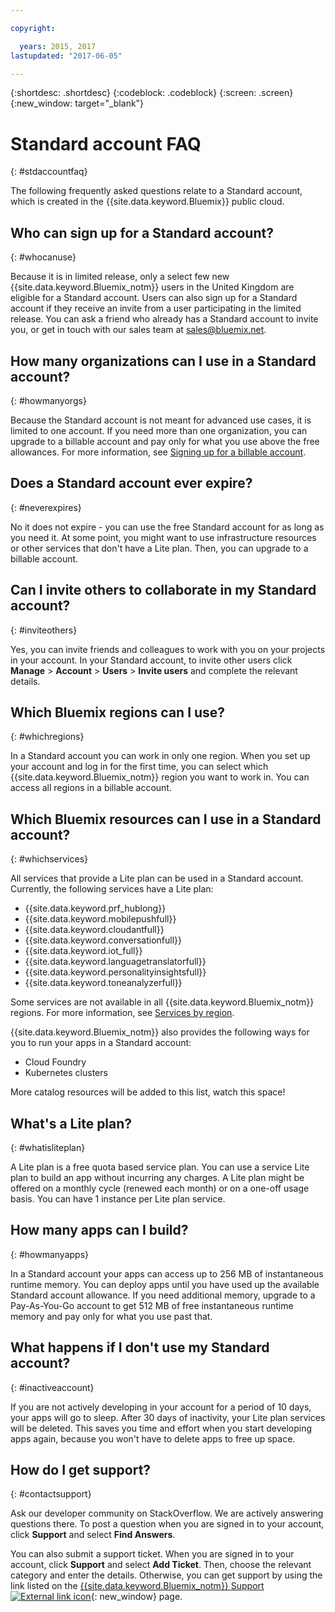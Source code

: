 ```yaml
---

copyright:

  years: 2015, 2017
lastupdated: "2017-06-05"

---
```


{:shortdesc: .shortdesc}
{:codeblock: .codeblock}
{:screen: .screen}
{:new_window: target="_blank"}

# Standard account FAQ 
{: #stdaccountfaq}

The following frequently asked questions relate to a Standard account, which is created in the {{site.data.keyword.Bluemix}} public cloud.

## Who can sign up for a Standard account?
{: #whocanuse}

Because it is in limited release, only a select few new {{site.data.keyword.Bluemix_notm}} users in the United Kingdom are eligible for a Standard account. Users can also sign up for a Standard account if they receive an invite from a user participating in the limited release. You can ask a friend who already has a Standard account to invite you, or get in touch with our sales team at sales@bluemix.net.

## How many organizations can I use in a Standard account?
{: #howmanyorgs}

Because the Standard account is not meant for advanced use cases, it is limited to one account. If you need more than one organization, you can upgrade to a billable account and pay only for what you use above the free allowances. For more information, see [Signing up for a billable account](/docs/pricing/billable.html#billable).

## Does a Standard account ever expire?
{: #neverexpires}
   
No it does not expire - you can use the free Standard account for as long as you need it. At some point, you might want to use infrastructure resources or other services that don't have a Lite plan. Then, you can upgrade to a billable account. 

## Can I invite others to collaborate in my Standard account?
{: #inviteothers}

Yes, you can invite friends and colleagues to work with you on your projects in your account. In your Standard account, to invite other users click **Manage** &gt; **Account** &gt; **Users** &gt; **Invite users** and complete the relevant details.  

## Which Bluemix regions can I use?
{: #whichregions}

In a Standard account you can work in only one region. When you set up your account and log in for the first time, you can select which {{site.data.keyword.Bluemix_notm}} region you want to work in. You can access all regions in a billable account.

## Which Bluemix resources can I use in a Standard account?
{: #whichservices}

All services that provide a Lite plan can be used in a Standard account. Currently, the following services have a Lite plan:

<ul>
<li>{{site.data.keyword.prf_hublong}}</li>
<li>{{site.data.keyword.mobilepushfull}}</li>
<li>{{site.data.keyword.cloudantfull}}</li>
<li>{{site.data.keyword.conversationfull}}</li>
<li>{{site.data.keyword.iot_full}}</li>
<li>{{site.data.keyword.languagetranslatorfull}}</li>
<li>{{site.data.keyword.personalityinsightsfull}}</li>
<li>{{site.data.keyword.toneanalyzerfull}}</li>
</ul>

Some services are not available in all {{site.data.keyword.Bluemix_notm}} regions. For more information, see [Services by region](/docs/services/services_region.html#services_region).

{{site.data.keyword.Bluemix_notm}} also provides the following ways for you to run your apps in a Standard account:
<ul>
<li>Cloud Foundry</li>
<li>Kubernetes clusters</li>
</ul>

More catalog resources will be added to this list, watch this space! 

## What's a Lite plan?
{: #whatisliteplan}

A Lite plan is a free quota based service plan. You can use a service Lite plan to build an app without incurring any charges. A Lite plan might be offered on a monthly cycle (renewed each month) or on a one-off usage basis. You can have 1 instance per Lite plan service.  

## How many apps can I build?
{: #howmanyapps}

In a Standard account your apps can access up to 256 MB of instantaneous runtime memory. You can deploy apps until you have used up the available Standard account allowance. If you need additional memory, upgrade to a Pay-As-You-Go account to get 512 MB of free instantaneous runtime memory and pay only for what you use past that.

## What happens if I don't use my Standard account?
{: #inactiveaccount}

If you are not actively developing in your account for a period of 10 days, your apps will go to sleep. After 30 days of inactivity, your Lite plan services will be deleted. This saves you time and effort when you start developing apps again, because you won't have to delete apps to free up space.

## How do I get support?
{: #contactsupport}

Ask our developer community on StackOverflow. We are actively answering questions there. To post a question when you are signed in to your account, click **Support** and select **Find Answers**.  

You can also submit a support ticket. When you are signed in to your account, click **Support** and select **Add Ticket**. Then, choose the relevant category and enter the details. Otherwise, you can get support by using the link listed on the [{{site.data.keyword.Bluemix_notm}} Support ![External link icon](../icons/launch-glyph.svg)](http://ibm.biz/bluemixsupport){: new_window} page. 
